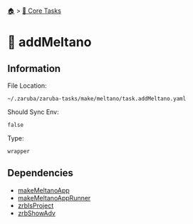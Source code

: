 <!--startTocHeader-->
[🏠](../README.md) > [🥝 Core Tasks](README.md)
# 🐉 addMeltano
<!--endTocHeader-->

## Information

File Location:

    ~/.zaruba/zaruba-tasks/make/meltano/task.addMeltano.yaml

Should Sync Env:

    false

Type:

    wrapper


## Dependencies

* [makeMeltanoApp](make-meltano-app.md)
* [makeMeltanoAppRunner](make-meltano-app-runner.md)
* [zrbIsProject](zrb-is-project.md)
* [zrbShowAdv](zrb-show-adv.md)
<!--startTocSubtopic-->

<!--endTocSubtopic-->